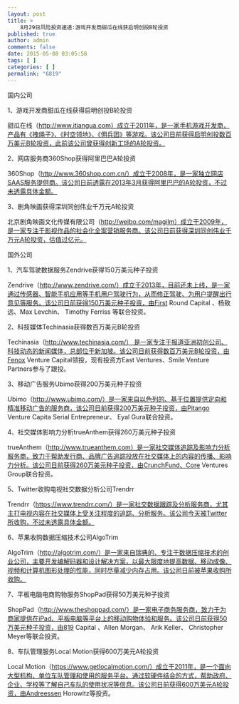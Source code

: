 ```yaml
---
layout: post
title: >
    8月29日风险投资速递:游戏开发商甜瓜在线获启明创投B轮投资
published: true
author: admin
comments: false
date: 2015-05-08 03:05:58
tags: [ ]
categories: [ ]
permalink: "6819"
---
```



国内公司

1、游戏开发商甜瓜在线获得启明创投B轮投资

甜瓜在线（http://www.itiangua.com）成立于2011年，是一家手机游戏开发商，产品有《拽绳子》、《时空领地》、《佣兵团》等游戏。该公司日前获得启明创投数百万美元B轮投资，此前该公司曾获得创新工场的A轮投资。

2、网店服务商360Shop获得阿里巴巴A轮投资

360Shop（http://www.360shop.com.cn/）成立于2008年，是一家独立网店SAAS服务提供商。该公司日前透露在2013年3月获得阿里巴巴的A轮投资，不过未透露具体金额。

3、剧角映画获得深圳同创伟业千万元A轮投资

北京剧角映画文化传媒有限公司（http://weibo.com/magilm）成立于2009年，是一家专注于影视作品的社会化全案营销服务商。该公司日前获得深圳同创伟业千万元A轮投资，估值过亿元。

国外公司

1、汽车驾驶数据服务Zendrive获得150万美元种子投资

Zendrive（http://www.zendrive.com/）成立于2013年，目前还未上线，是一家通过传感器、智能手机应用等手机用户驾驶行为，从而修正驾驶、为用户提醒出行意见等服务。该公司日前获得150万美元种子投资，由First Round Capital 、杨致远、Max Levchin、 Timothy Ferriss 等联合投资。

2、科技媒体Techinasia获得数百万美元B轮投资

Techinasia（http://www.techinasia.com/） 是一家专注于报道亚洲初创公司、科技动态的新闻媒体，总部位于新加坡。该公司日前获得数百万美元B轮投资，由Fenox Venture Capital领投，现有投资方East Ventures、Smile Venture Partners参与了跟投。

3、移动广告服务Ubimo获得200万美元种子投资

Ubimo（http://www.ubimo.com/）是一家来自以色列的、基于位置提供定向和精准移动广告的服务商，该公司日前获得200万美元种子投资，由Pitango Venture Capita Serial Entrepreneur、 Eyal Gura联合投资。

4、社交媒体影响力分析trueAnthem获得260万美元种子投资

trueAnthem（http://www.trueanthem.com）是一家社交媒体追踪及影响力分析服务商，致力于帮助发行商、品牌广告追踪投放在社交媒体上的内容的传播、影响力分析。该公司日前获得260万美元种子投资，由CrunchFund、Core Ventures Group联合投资。

5、Twitter收购电视社交数据分析公司Trendrr

Trendrr（https://www.trendrr.com/）是一家社交数据跟踪及分析服务商，尤其主打电视内容在社交媒体上受关注程度的追踪、分析服务。该公司今天被Twitter所收购，不过未透露具体金额。

6、苹果收购数据压缩技术公司AlgoTrim

AlgoTrim（http://algotrim.com/）是一家来自瑞典的、专注于数据压缩技术的创业公司，主要开发编解码器和设计解决方案，以最大限度地提高数据、移动成像、视频和计算机图形处理的性能，同时尽量减少内存占用。该公司日前被苹果收购所收购。

7、平板电脑电商购物服务ShopPad获得50万美元种子投资

ShopPad（http://www.theshoppad.com/）是一家电子商务服务商，致力于为商家提供在iPad、平板电脑等平台上的移动购物体验和服务。该公司日前获得50万美元种子投资，由819 Capital 、Allen Morgan、 Arik Keller、 Christopher Meyer等联合投资。

8、车队管理服务Local Motion获得600万美元A轮投资

Local Motion（https://www.getlocalmotion.com/）成立于2011年，是一个面向大型机构、单位车队管理和使用的服务平台。通过软硬件结合的方式，帮助政府、企业、学校等了解自己车队的使用状况等信息。该公司日前获得600万美元A轮投资，由Andreessen Horowitz等投资。